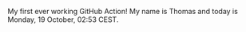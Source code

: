 My first ever working GitHub Action!
My name is Thomas and today is Monday, 19 October, 02:53 CEST. 
